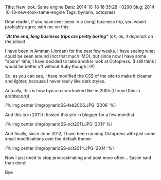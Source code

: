 Title: New look. Same engine
Date: 2014-10-18 16:35:28 +0200
Slug: 2014-10-18-new-look-same-engine
Tags: bynario, octopress

Dear reader, if you have ever been in a (long) business trip, you would problably agree with me on this:

**_"At the end, long business trips are pretty boring"_** _(ok, ok, it depends on the place)_

I have been in Amman (Jordan) for the past few weeks. I have seeing what could be seen around (not that much IMO), but since now I have some "spare" time, I have decided to take another look at Octopress.  (I still think I would be better off without Ruby though :-P)

So, as you can see, I have modified the CSS of the site to make it cleaner and lighter, because I never really like dark styles.

Actually, this is how bynario.com looked like in 2005 (I found this in [archive.org](https://www.archive.org)):

{% img center /img/bynarioSS-feb2006.JPG  '2006' %}

And this is in 2011 (I hosted this site in blogger for a few months):

{% img center /img/bynarioSS-oct2011.JPG  '2011' %}

And finally, since June 2012, I have been running Octopress with just some small modifications over the default theme:

{% img center /img/bynarioSS-oct2014.JPG  '2014' %}

Now I just need to stop procrastinating and post more often... Easier said than done!

Bye
